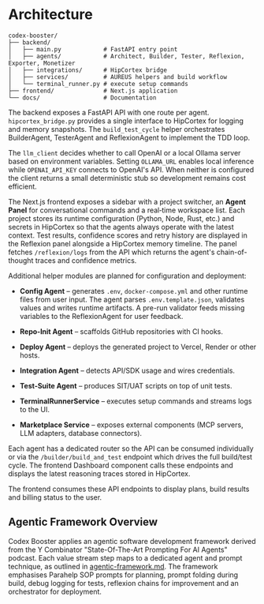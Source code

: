 # Architecture

```
codex-booster/
├── backend/
│   ├── main.py            # FastAPI entry point
│   ├── agents/            # Architect, Builder, Tester, Reflexion, Exporter, Monetizer
│   ├── integrations/      # HipCortex bridge
│   ├── services/          # AUREUS helpers and build workflow
│   └── terminal_runner.py # execute setup commands
├── frontend/              # Next.js application
└── docs/                  # Documentation
```

The backend exposes a FastAPI API with one route per agent.  `hipcortex_bridge.py`
provides a single interface to HipCortex for logging and memory snapshots.  The
`build_test_cycle` helper orchestrates BuilderAgent, TesterAgent and
ReflexionAgent to implement the TDD loop.

The `llm_client` decides whether to call OpenAI or a local Ollama server based
on environment variables. Setting `OLLAMA_URL` enables local inference while
`OPENAI_API_KEY` connects to OpenAI's API. When neither is configured the client
returns a small deterministic stub so development remains cost efficient.

The Next.js frontend exposes a sidebar with a project switcher, an **Agent
Panel** for conversational commands and a real‑time workspace list.  Each
project stores its runtime configuration (Python, Node, Rust, etc.) and secrets
in HipCortex so that the agents always operate with the latest context.  Test
results, confidence scores and retry history are displayed in the Reflexion
panel alongside a HipCortex memory timeline. The panel fetches `/reflexion/logs`
from the API which returns the agent's chain-of-thought traces and confidence
metrics.

Additional helper modules are planned for configuration and deployment:

- **Config Agent** – generates `.env`, `docker-compose.yml` and other runtime files from user input. The agent parses `.env.template.json`, validates values and writes runtime artifacts. A pre-run validator feeds missing variables to the ReflexionAgent for user feedback.
- **Repo‑Init Agent** – scaffolds GitHub repositories with CI hooks.
- **Deploy Agent** – deploys the generated project to Vercel, Render or other
  hosts.
- **Integration Agent** – detects API/SDK usage and wires credentials.
- **Test‑Suite Agent** – produces SIT/UAT scripts on top of unit tests.
- **TerminalRunnerService** – executes setup commands and streams logs to the UI.

- **Marketplace Service** – exposes external components (MCP servers, LLM adapters, database connectors).


Each agent has a dedicated router so the API can be consumed individually or
via the `/builder/build_and_test` endpoint which drives the full build/test
cycle. The frontend Dashboard component calls these endpoints and displays the
latest reasoning traces stored in HipCortex.

The frontend consumes these API endpoints to display plans, build results and
billing status to the user.

## Agentic Framework Overview

Codex Booster applies an agentic software development framework derived from the Y Combinator "State-Of-The-Art Prompting For AI Agents" podcast. Each value stream step maps to a dedicated agent and prompt technique, as outlined in [agentic-framework.md](agentic-framework.md). The framework emphasises Parahelp SOP prompts for planning, prompt folding during build, debug logging for tests, reflexion chains for improvement and an orchestrator for deployment.
